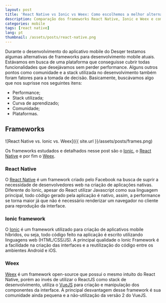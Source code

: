```yaml
---
layout: post
title: 'React Native vs Ionic vs Weex: Como escolhemos a melhor alternativa pro Desqer'
description: Comparação dos frameworks React Native, Ionic e Weex e como escolhemos a melhor alternativa para o Desqer
categories: mobile
tags: [react native]
lang: pt
thumbnail: /assets/posts/react-native.png
---
```


Durante o desenvolvimento do aplicativo mobile do Desqer testamos algumas alternativas de frameworks para desenvolvimento mobile atuais. Estávamos em busca de uma plataforma que conseguisse cubrir todas funcionalidades que desejávamos sem perder performance. Alguns outros pontos como comunidade e a stack utilizada no desenvolvimento também foram fatores para a tomada de decisão. Basicamente, buscávamos algo que nos suprisse nos seguintes itens:

* Performance;
* Stack utilizada;
* Curva de aprendizado;
* Comunidade;
* Plataformas.

## Frameworks

![React Native vs. Ionic vs. Weex]({{ site.url }}/assets/posts/frames.png)

Os frameworks estudados e detalhados nesse post são o [Ionic](https://ionicframework.com/), o [React Native](https://facebook.github.io/react-native/) e por fim o [Weex](https://alibaba.github.io/weex/).

### React Native

O [React Native](https://facebook.github.io/react-native/) é um framework criado pelo Facebook na busca de suprir a necessidade de desenvolvedores web na criação de aplicações nativas. Diferente do Ionic, apesar do React utilizar Javascript como sua linguagem principal, todo código gerado pela aplicação é nativo, assim, a performance se torna maior já que não é necessário renderizar um navegador no cliente para reprodução da interface.

### Ionic framework

O [Ionic](https://ionicframework.com/) é um framework utilizado para criação de aplicativos mobile híbridos, ou seja, todo código feito na aplicação é escrito utilizando linguagens web (HTML/CSS/JS). A principal qualidade o Ionic Framework é a facilidade na criação das interfaces e a reutilização do código entre os ambientes Android e iOS.

### Weex

[Weex](https://alibaba.github.io/weex/) é um framework open-source que possui o mesmo intuito do React Native, porém ao invés de utilizar o ReactJS como stack de desenvolvimento, utiliza o [VueJS](https://vuejs.org/) para criação e manipulação dos componentes da interface. A principal desvantagem desse framework é sua comunidade ainda pequena e a não-utilização da versão 2 do VueJS.